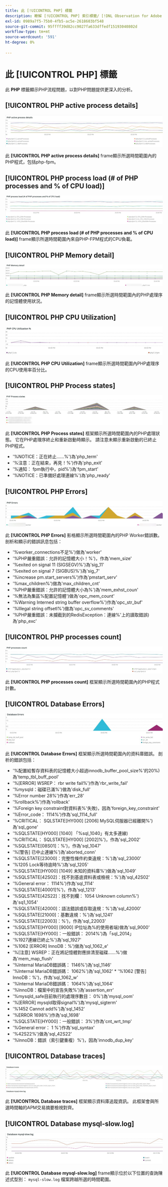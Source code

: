 ```yaml
---
title: 此 [!UICONTROL PHP] 標籤
description: 瞭解 [!UICONTROL PHP] 索引標籤/ [!DNL Observation for Adobe Commerce].
exl-id: 0989a7f5-75b0-4fb5-ac5e-2618603bf548
source-git-commit: 95ffff39d82cc9027fa633dffedf15193040802d
workflow-type: tm+mt
source-wordcount: '591'
ht-degree: 0%

---
```


# 此 [!UICONTROL PHP] 標籤

此 **PHP** 標籤顯示PHP流程問題，以對PHP問題提供更深入的分析。

## [!UICONTROL PHP active process details]

![PHP作用中處理序詳細資料](../../assets/tools/php-active-process-details.jpg)

此 **[!UICONTROL PHP active process details]** frame顯示所選時間範圍內的PHP程式，包括php-fpm。

## [!UICONTROL PHP process load (# of PHP processes and % of CPU load)]

![PHP程式載入](../../assets/tools/php-process-load.jpg)

此 **[!UICONTROL PHP process load (# of PHP processes and % of CPU load)]** frame顯示所選時間範圍內來自PHP-FPM程式的CPU負載。

## [!UICONTROL PHP Memory detail]

![PHP記憶體詳細資料](../../assets/tools/php-memory-detail.jpg)

此 **[!UICONTROL PHP Memory detail]** frame顯示所選時間範圍內的PHP處理序的記憶體使用狀況。

## [!UICONTROL PHP CPU Utilization]

![php CPU使用率](../../assets/tools/php-cpu-utilization.jpg)

此 **[!UICONTROL PHP CPU Utilization]** frame顯示所選時間範圍內PHP處理序的CPU使用率百分比。

## [!UICONTROL PHP Process states]

![PHP處理狀態](../../assets/tools/php-process-states-image-1.jpg)

此 **[!UICONTROL PHP Process states]** 框架顯示所選時間範圍內的PHP處理狀態。 它在PHP處理序終止和重新啟動時顯示。 請注意未顯示重新啟動的已終止PHP程式。

* &#39;%NOTICE：正在終止……%&#39;)為&#39;php_term&#39;
* &#39;%注意：正在結束，再見！%&#39;)作為&#39;php_exit&#39;
* &#39;%通知： fpm執行中，pid%&#39;)為&#39;fpm_start&#39;
* &#39;%NOTICE：已準備好處理連線%&#39;)為&#39;php_ready&#39;

## [!UICONTROL PHP Errors]

![PHP錯誤](../../assets/tools/php-errors-image-1.jpg)

此 **[!UICONTROL PHP Errors]** 影格顯示所選時間範圍內的PHP Worker錯誤數。 剖析和顯示的錯誤訊息包括：

* &#39;%worker_connections不足%&#39;)做為&#39;worker&#39;
* &#39;%PHP嚴重錯誤：允許的記憶體大小！%&#39;)，作為&#39;mem_size&#39;
* &#39;%exited on signal 11 (SIGSEGV)%&#39;)為&#39;sig_11&#39;
* &#39;%exited on signal 7 (SIGBUS)%&#39;)為&#39;sig_7&#39;
* &#39;%increase pm.start_servers%&#39;)作為&#39;pmstart_serv&#39;
* &#39;%max_children%&#39;)做為&#39;max_children_cnt&#39;
* &#39;%PHP嚴重錯誤：允許的記憶體大小為%&#39;)為&#39;mem_exhst_coun&#39;
* &#39;%無法為集區%配置記憶體&#39;)做為&#39;opc_mem_count&#39;
* &#39;%Warning Interned string buffer overflow%&#39;)作為&#39;opc_str_buf&#39;
* &#39;%Illegal string offsetl%&#39;)做為&#39;opc_sv_comments&#39;
* &#39;%PHP嚴重錯誤：未攔截到的RedisException：連線%&#39;上的讀取錯誤)為&#39;php_exc&#39;

## [!UICONTROL PHP processes count]

![PHP處理序計數](../../assets/tools/php-processes-count.jpg)

此 **[!UICONTROL PHP processes count]** 框架顯示所選時間範圍內的PHP程式計數。

## [!UICONTROL Database Errors]

![資料庫錯誤](../../assets/tools/php-tab-database-errors.jpg)

此 **[!UICONTROL Database Errors]** 框架顯示所選時間範圍內的資料庫錯誤。 剖析的錯誤包括：

* &#39;%配置給暫存資料表的記憶體大小超過innodb_buffer_pool_size%&#39;的20%)為&#39;temp_tbl_buff_pool&#39;
* &#39;%\[ERROR\] WSREP： rbr write fail%&#39;)作為&#39;rbr_write_fail&#39;
* &#39;%mysqld：磁碟已滿%&#39;)做為&#39;disk_full&#39;
* &#39;%Error number 28%&#39;)作為&#39;err_28&#39;
* &#39;%rollback%&#39;)作為&#39;rollback&#39;
* &#39;%Foreign key constraint對資料表%&#39;失敗)，因為&#39;foreign_key_constraint&#39;
* &#39;%Error_code： 1114%&#39;)作為&#39;sql_1114_full&#39;
* &#39;%CRITICAL： SQLSTATE[HY000] [2006] MySQL伺服器已經離開%&#39;)為&#39;sql_gone&#39;
* &#39;%SQLSTATE[HY000] [1040] 「%sql_1040」有太多連線)
* &#39;%CRITICAL： SQLSTATE[HY000] [2002]%&#39;)，作為&#39;sql_2002&#39;
* &#39;%SQLSTATE[08S01]：%&#39;)，作為&#39;sql_1047&#39;
* &#39;%[警告] 已中止連線%&#39;)為&#39;aborted_conn&#39;
* &#39;%SQLSTATE[23000]：完整性條件約束違規：%&#39;)為&#39;sql_23000&#39;
* &#39;%1205 Lock等待逾時%&#39;)為&#39;sql_1205&#39;
* &#39;%SQLSTATE[HY000] [1049] 未知的資料庫%&#39;)做為&#39;sql_1049&#39;
* &#39;%SQLSTATE[42S02]：找不到基底資料表或檢視：%&#39;)為&#39;sql_42S02&#39;
* &#39;%General error： 1114%&#39;)作為&#39;sql_1114&#39;
* &#39;%SQLSTATE[40001]%&#39;)，作為&#39;sql_1213&#39;
* &#39;%SQLSTATE[42S22]：找不到欄： 1054 Unknown column%&#39;)為&#39;sq1_1054&#39;
* &#39;%SQLSTATE[42000]：語法錯誤或存取違規：%&#39;)為&#39;sql_42000&#39;
* &#39;%SQLSTATE[21000]：基數違規：%&#39;)為&#39;sql_1241&#39;
* &#39;%SQLSTATE[22003]：%&#39;)，作為&#39;sql_22003&#39;
* &#39;%SQLSTATE[HY000] [9000] IP位址為%的使用者端)做為&#39;sql_9000&#39;
* &#39;%SQLSTATE[HY000]：一般錯誤： 2014%&#39;)為「sql_2014」
* &#39;%1927連線已終止%&#39;)為&#39;sql_1927&#39;
* &#39;%1062 \[ERROR\] InnoDB：%&#39;)做為&#39;sql_1062_e&#39;
* &#39;%[注意] WSREP：正在將記憶體對應排清至磁碟……%&#39;)做為&#39;mem_map_flush&#39;
* &#39;%Internal MariaDB錯誤碼： 1146%&#39;)為&#39;sql_1146&#39;
* &#39;%Internal MariaDB錯誤碼： 1062%&#39;)為&#39;sql_1062&#39; * &#39;%1062 [警告] InnoDB：%&#39;)，作為&#39;sql_1062_w&#39;
* &#39;%Internal MariaDB錯誤碼： 1064%&#39;)為&#39;sql_1064&#39;
* &#39;%InnoDB：檔案中的宣告失敗%&#39;)為&#39;assertion_err&#39;
* &#39;%mysqld_safe目前執行的處理序數目： 0%&#39;)為&#39;mysql_oom&#39;
* &#39;%\[ERROR\] mysqld取得signal%&#39;)為&#39;mysql_sigterm&#39;
* &#39;%1452 Cannot add%&#39;)為&#39;sql_1452&#39;
* &#39;%ERROR 1698%&#39;)作為&#39;sql_1698&#39;
* &#39;%SQLSTATE[HY000]：一般錯誤： 3%&#39;)作為&#39;cnt_wrt_tmp&#39;
* &#39;%General error： 1 %&#39;)作為&#39;sql_syntax&#39;
* &#39;%42S22%&#39;)做為&#39;sql_42S22&#39;
* &#39;%InnoDB：錯誤（索引鍵重複）%&#39;)，因為&#39;innodb_dup_key&#39;

## [!UICONTROL Database traces]

![資料庫追蹤](../../assets/tools/php-tab-database-traces.jpg)

此 **[!UICONTROL Database traces]** 框架顯示資料庫追蹤資訊。 此框架會與所選時間軸的APM交易摘要檢視對齊。

## [!UICONTROL Database mysql-slow.log]

![資料庫mysql-slow.log](../../assets/tools/php-tab-database-mysql-slow-log.jpg)

此 **[!UICONTROL Database mysql-slow.log]** frame顯示位於以下位置的查詢陳述式型別： `mysql-slow.log` 檔案跨越所選的時間範圍。
